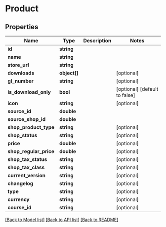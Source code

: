 # Product

## Properties
Name | Type | Description | Notes
------------ | ------------- | ------------- | -------------
**id** | **string** |  | 
**name** | **string** |  | 
**store_url** | **string** |  | 
**downloads** | **object[]** |  | [optional] 
**gl_number** | **string** |  | [optional] 
**is_download_only** | **bool** |  | [optional] [default to false]
**icon** | **string** |  | [optional] 
**source_id** | **double** |  | 
**source_shop_id** | **double** |  | 
**shop_product_type** | **string** |  | [optional] 
**shop_status** | **string** |  | [optional] 
**price** | **double** |  | [optional] 
**shop_regular_price** | **double** |  | [optional] 
**shop_tax_status** | **string** |  | [optional] 
**shop_tax_class** | **string** |  | [optional] 
**current_version** | **string** |  | [optional] 
**changelog** | **string** |  | [optional] 
**type** | **string** |  | [optional] 
**currency** | **string** |  | [optional] 
**course_id** | **string** |  | [optional] 

[[Back to Model list]](../README.md#documentation-for-models) [[Back to API list]](../README.md#documentation-for-api-endpoints) [[Back to README]](../README.md)


